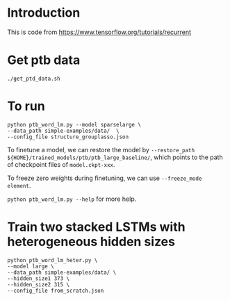 # Introduction
This is code from https://www.tensorflow.org/tutorials/recurrent

# Get ptb data
```
./get_ptd_data.sh
```
# To run
```
python ptb_word_lm.py --model sparselarge \
--data_path simple-examples/data/  \
--config_file structure_grouplasso.json 
```
To finetune a model, we can restore the model by `--restore_path ${HOME}/trained_models/ptb/ptb_large_baseline/`, which points to the path of checkpoint files of `model.ckpt-xxx`.

To freeze zero weights during finetuning, we can use `--freeze_mode element`.

`python ptb_word_lm.py --help` for more help.

# Train two stacked LSTMs with heterogeneous hidden sizes
```
python ptb_word_lm_heter.py \
--model large \
--data_path simple-examples/data/ \
--hidden_size1 373 \
--hidden_size2 315 \
--config_file from_scratch.json 
```

